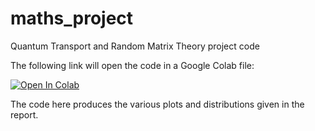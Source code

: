 # maths_project
Quantum Transport and Random Matrix Theory project code

The following link will open the code in a Google Colab file:

[![Open In Colab](https://colab.research.google.com/assets/colab-badge.svg)](https://colab.research.google.com/github/marco-lewis/maths_project/blob/master/diss.ipynb)

The code here produces the various plots and distributions given in the report.
